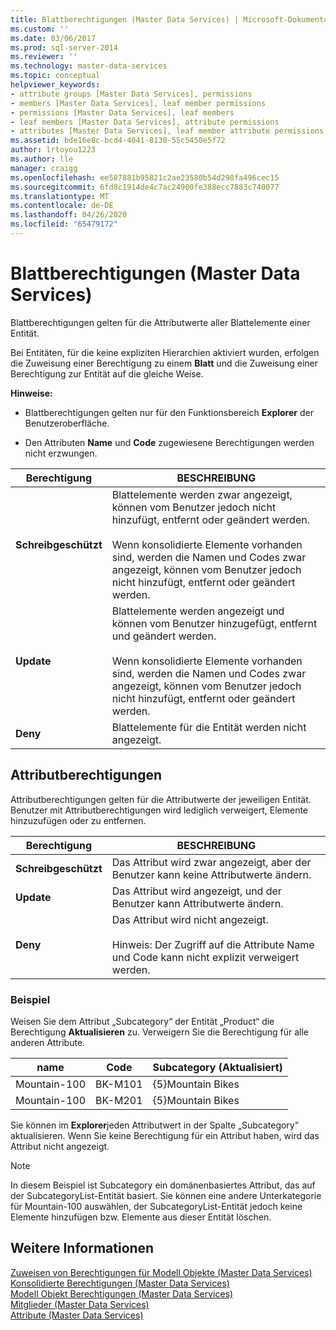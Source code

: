 ```yaml
---
title: Blattberechtigungen (Master Data Services) | Microsoft-Dokumentation
ms.custom: ''
ms.date: 03/06/2017
ms.prod: sql-server-2014
ms.reviewer: ''
ms.technology: master-data-services
ms.topic: conceptual
helpviewer_keywords:
- attribute groups [Master Data Services], permissions
- members [Master Data Services], leaf member permissions
- permissions [Master Data Services], leaf members
- leaf members [Master Data Services], attribute permissions
- attributes [Master Data Services], leaf member attribute permissions
ms.assetid: bde16e8c-bcd4-4041-8130-55c5450e5f72
author: lrtoyou1223
ms.author: lle
manager: craigg
ms.openlocfilehash: ee587881b95821c2ae23580b54d298fa496cec15
ms.sourcegitcommit: 6fd8c1914de4c7ac24900fe388ecc7883c740077
ms.translationtype: MT
ms.contentlocale: de-DE
ms.lasthandoff: 04/26/2020
ms.locfileid: "65479172"
---
```

# <a name="leaf-permissions-master-data-services"></a>Blattberechtigungen (Master Data Services)
  Blattberechtigungen gelten für die Attributwerte aller Blattelemente einer Entität.  
  
 Bei Entitäten, für die keine expliziten Hierarchien aktiviert wurden, erfolgen die Zuweisung einer Berechtigung zu einem **Blatt** und die Zuweisung einer Berechtigung zur Entität auf die gleiche Weise.  
  
 **Hinweise:**  
  
-   Blattberechtigungen gelten nur für den Funktionsbereich **Explorer** der Benutzeroberfläche.  
  
-   Den Attributen **Name** und **Code** zugewiesene Berechtigungen werden nicht erzwungen.  
  
|Berechtigung|BESCHREIBUNG|  
|----------------|-----------------|  
|**Schreibgeschützt**|Blattelemente werden zwar angezeigt, können vom Benutzer jedoch nicht hinzufügt, entfernt oder geändert werden.<br /><br /> Wenn konsolidierte Elemente vorhanden sind, werden die Namen und Codes zwar angezeigt, können vom Benutzer jedoch nicht hinzufügt, entfernt oder geändert werden.|  
|**Update**|Blattelemente werden angezeigt und können vom Benutzer hinzugefügt, entfernt und geändert werden.<br /><br /> Wenn konsolidierte Elemente vorhanden sind, werden die Namen und Codes zwar angezeigt, können vom Benutzer jedoch nicht hinzufügt, entfernt oder geändert werden.|  
|**Deny**|Blattelemente für die Entität werden nicht angezeigt.|  
  
## <a name="attribute-permissions"></a>Attributberechtigungen  
 Attributberechtigungen gelten für die Attributwerte der jeweiligen Entität. Benutzer mit Attributberechtigungen wird lediglich verweigert, Elemente hinzuzufügen oder zu entfernen.  
  
|Berechtigung|BESCHREIBUNG|  
|----------------|-----------------|  
|**Schreibgeschützt**|Das Attribut wird zwar angezeigt, aber der Benutzer kann keine Attributwerte ändern.|  
|**Update**|Das Attribut wird angezeigt, und der Benutzer kann Attributwerte ändern.|  
|**Deny**|Das Attribut wird nicht angezeigt.<br /><br /> Hinweis: Der Zugriff auf die Attribute Name und Code kann nicht explizit verweigert werden.|  
  
### <a name="example"></a>Beispiel  
 Weisen Sie dem Attribut „Subcategory“ der Entität „Product“ die Berechtigung **Aktualisieren** zu. Verweigern Sie die Berechtigung für alle anderen Attribute.  
  
|name|Code|Subcategory (Aktualisiert)|  
|----------|----------|----------------------------|  
|Mountain-100|BK-M101|{5}Mountain Bikes|  
|Mountain-100|BK-M201|{5}Mountain Bikes|  
  
 Sie können im **Explorer**jeden Attributwert in der Spalte „Subcategory“ aktualisieren. Wenn Sie keine Berechtigung für ein Attribut haben, wird das Attribut nicht angezeigt.  
  
> [!NOTE]  
>  In diesem Beispiel ist Subcategory ein domänenbasiertes Attribut, das auf der SubcategoryList-Entität basiert. Sie können eine andere Unterkategorie für Mountain-100 auswählen, der SubcategoryList-Entität jedoch keine Elemente hinzufügen bzw. Elemente aus dieser Entität löschen.  
  
## <a name="see-also"></a>Weitere Informationen  
 [Zuweisen von Berechtigungen für Modell Objekte &#40;Master Data Services&#41;](assign-model-object-permissions-master-data-services.md)   
 [Konsolidierte Berechtigungen &#40;Master Data Services&#41;](../../2014/master-data-services/consolidated-permissions-master-data-services.md)   
 [Modell Objekt Berechtigungen &#40;Master Data Services&#41;](../../2014/master-data-services/model-object-permissions-master-data-services.md)   
 [Mitglieder &#40;Master Data Services&#41;](../../2014/master-data-services/members-master-data-services.md)   
 [Attribute &#40;Master Data Services&#41;](../../2014/master-data-services/attributes-master-data-services.md)  
  
  
